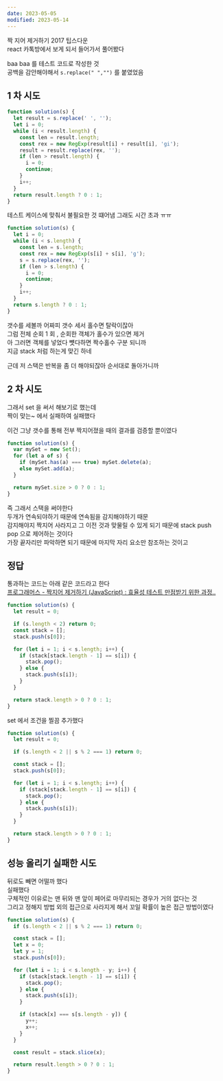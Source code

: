 ```yaml
---
date: 2023-05-05
modified: 2023-05-14
---
```


짝 지어 제거하기 2017 팁스다운  
react 카톡방에서 보게 되서 들어가서 풀어봤다

baa baa 를 테스트 코드로 작성한 것  
공백을 감안해야해서 `s.replace(" ","")` 를 붙였었음

## 1 차 시도

```js
function solution(s) {
  let result = s.replace(' ', '');
  let i = 0;
  while (i < result.length) {
    const len = result.length;
    const rex = new RegExp(result[i] + result[i], 'gi');
    result = result.replace(rex, '');
    if (len > result.length) {
      i = 0;
      continue;
    }
    i++;
  }
  return result.length ? 0 : 1;
}
```

테스트 케이스에 맞춰서 불필요한 것 떄어냄 그래도 시간 초과 ㅠㅠ

```js
function solution(s) {
  let i = 0;
  while (i < s.length) {
    const len = s.length;
    const rex = new RegExp(s[i] + s[i], 'g');
    s = s.replace(rex, '');
    if (len > s.length) {
      i = 0;
      continue;
    }
    i++;
  }
  return s.length ? 0 : 1;
}
```

갯수를 세볼까 어짜피 갯수 세서 홀수면 탈락이잖아  
그럼 전체 순회 1 회 , 순회한 객체가 홀수가 있으면 제거  
아 그러면 객체를 넣었다 뻇다하면 짝수홀수 구분 되니까  
지금 stack 처럼 하는게 맞긴 하네

근데 저 스택은 반복을 좀 더 해야되잖아 순서대로 돌아가니까

## 2 차 시도

그래서 set 을 써서 해보기로 했는데  
짝이 맞는~ 에서 실패하여 실패했다

이건 그냥 갯수를 통해 전부 짝지어졌을 때의 결과를 검증할 뿐이였다

```js
function solution(s) {
  var mySet = new Set();
  for (let a of s) {
    if (mySet.has(a) === true) mySet.delete(a);
    else mySet.add(a);
  }

  return mySet.size > 0 ? 0 : 1;
}
```

즉 그래서 스택을 써야한다  
두개가 연속되야하기 때문에 연속됨을 감지해야하기 때문  
감지해야지 짝지어 사라지고 그 이전 것과 맞물릴 수 있게 되기 때문에 stack push pop 으로 제어하는 것이다  
가장 끝자리만 파악하면 되기 때문에 마지막 자리 요소만 참조하는 것이고

## 정답

통과하는 코드는 아래 같은 코드라고 한다  
[프로그래머스 - 짝지어 제거하기 (JavaScript) : 효율성 테스트 만점받기 위한 과정..](https://velog.io/@reasonz/%ED%94%84%EB%A1%9C%EA%B7%B8%EB%9E%98%EB%A8%B8%EC%8A%A4-%EC%A7%9D%EC%A7%80%EC%96%B4-%EC%A0%9C%EA%B1%B0%ED%95%98%EA%B8%B0-JavaScript-%ED%9A%A8%EC%9C%A8%EC%84%B1-%ED%85%8C%EC%8A%A4%ED%8A%B8-%EB%A7%8C%EC%A0%90%EB%B0%9B%EA%B8%B0-%EC%9C%84%ED%95%9C-%EA%B3%BC%EC%A0%95)

```js
function solution(s) {
  let result = 0;

  if (s.length < 2) return 0;
  const stack = [];
  stack.push(s[0]);

  for (let i = 1; i < s.length; i++) {
    if (stack[stack.length - 1] == s[i]) {
      stack.pop();
    } else {
      stack.push(s[i]);
    }
  }

  return stack.length > 0 ? 0 : 1;
}
```

set 에서 조건을 찔끔 추가했다

```js
function solution(s) {
  let result = 0;

  if (s.length < 2 || s % 2 === 1) return 0;

  const stack = [];
  stack.push(s[0]);

  for (let i = 1; i < s.length; i++) {
    if (stack[stack.length - 1] == s[i]) {
      stack.pop();
    } else {
      stack.push(s[i]);
    }
  }

  return stack.length > 0 ? 0 : 1;
}
```

## 성능 올리기 실패한 시도

뒤로도 빼면 어떨까 했다  
실패했다  
구체적인 이유로는 맨 뒤와 맨 앞이 페어로 마무리되는 경우가 거의 없다는 것  
그리고 정해지 방법 외의 접근으로 사라지게 해서 꼬일 확률이 높은 접근 방법이였다

```js
function solution(s) {
  if (s.length < 2 || s % 2 === 1) return 0;

  const stack = [];
  let x = 0;
  let y = 1;
  stack.push(s[0]);

  for (let i = 1; i < s.length - y; i++) {
    if (stack[stack.length - 1] == s[i]) {
      stack.pop();
    } else {
      stack.push(s[i]);
    }

    if (stack[x] === s[s.length - y]) {
      y++;
      x++;
    }
  }

  const result = stack.slice(x);

  return result.length > 0 ? 0 : 1;
}
```
